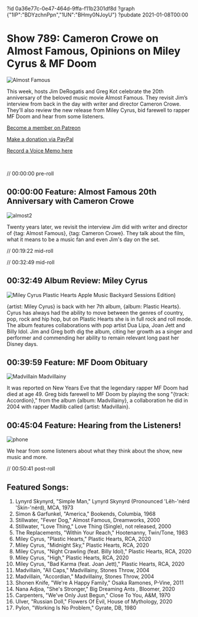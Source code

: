 ?id 0a36e77c-0e47-464d-9ffa-f11b2301df8d
?graph {"1IP":"BDYzchnPpn","1UN":"BHmy0NJoyU"}
?pubdate 2021-01-08T00:00
# Show 789: Cameron Crowe on Almost Famous, Opinions on Miley Cyrus & MF Doom
![Almost Famous](https://static.soundopinions.org/images/2021/almostfamous.jpeg)

This week, hosts Jim DeRogatis and Greg Kot celebrate the 20th anniversary of the beloved music movie Almost Famous. They revisit Jim’s interview from back in the day with writer and director Cameron Crowe. They’ll also review the new release from Miley Cyrus, bid farewell to rapper MF Doom and hear from some listeners. 

[Become a member on Patreon](https://www.patreon.com/soundopinions)

[Make a donation via PayPal](https://bit.ly/36zIhZK) 

[Record a Voice Memo here](https://micdropp.com/studio/5febf006eba45/)

               



// 00:00:00 pre-roll


## 00:00:00 Feature: Almost Famous 20th Anniversary with Cameron Crowe
![almost2](https://static.soundopinions.org/images/2021/almost2.jpeg)

Twenty years later, we revisit the interview Jim did with writer and director of {tag: Almost Famous}, {tag: Cameron Crowe}. They talk about the film, what it means to be a music fan and even Jim's day on the set.

// 00:19:22 mid-roll

// 00:32:49 mid-roll

## 00:32:49 Album Review: Miley Cyrus

![Miley Cyrus Plastic Hearts Apple Music Backyard Sessions Edition)](https://static.soundopinions.org/assets/789/1IP12.jpg)

{artist: Miley Cyrus} is back with her 7th album, {album: Plastic Hearts}. Cyrus has always had the ability to move between the genres of country, pop, rock and hip hop, but on Plastic Hearts she is in full rock and roll mode. The album features collaborations with pop artist Dua Lipa, Joan Jett and Billy Idol. Jim and Greg both dig the album, citing her growth as a singer and performer and commending her ability to remain relevant long past her Disney days.


## 00:39:59 Feature: MF Doom Obituary

![Madvillain Madvillainy](https://static.soundopinions.org/assets/789/1UN5.jpg)

It was reported on New Years Eve that the legendary rapper MF Doom had died at age 49. Greg bids farewell to MF Doom by playing the song "{track: Accordion}," from the album {album: Madvillainy}, a collaboration he did in 2004 with rapper Madlib called {artist: Madvillain}.



## 00:45:04 Feature: Hearing from the Listeners!
![phone](https://static.soundopinions.org/images/2021/phone.jpeg)

We hear from some listeners about what they think about the show, new music and more.



// 00:50:41 post-roll




## Featured Songs:


1. Lynyrd Skynyrd, "Simple Man," Lynyrd Skynyrd (Pronounced 'Lĕh-'nérd 'Skin-'nérd), MCA, 1973
1. Simon & Garfunkel, "America," Bookends, Columbia, 1968
1. Stillwater, "Fever Dog," Almost Famous, Dreamworks, 2000
1. Stillwater, "Love Thing," Love Thing (Single), not released, 2000
1. The Replacements, "Within Your Reach," Hootenanny, Twin/Tone, 1983
1. Miley Cyrus, "Plastic Hearts," Plastic Hearts, RCA, 2020
1. Miley Cyrus, "Midnight Sky," Plastic Hearts, RCA, 2020
1. Miley Cyrus, "Night Crawling (feat. Billy Idol)," Plastic Hearts, RCA, 2020
1. Miley Cyrus, "High," Plastic Hearts, RCA, 2020
1. Miley Cyrus, "Bad Karma (feat. Joan Jett)," Plastic Hearts, RCA, 2020
1. Madvillain, "All Caps," Madvillainy, Stones Throw, 2004
1. Madvillain, "Accordian," Madvillainy, Stones Throw, 2004
1. Shonen Knife, "We're A Happy Family," Osaka Ramones, P-Vine, 2011
1. Nana Adjoa, "She's Stronger," Big Dreaming Ants , Bloomer, 2020
1. Carpenters, "We've Only Just Begun," Close To You, A&M, 1970
1. Ulver, "Russian Doll," Flowers Of Evil, House of Mythology, 2020
1. Pylon, "Working Is No Problem," Gyrate, DB, 1980
